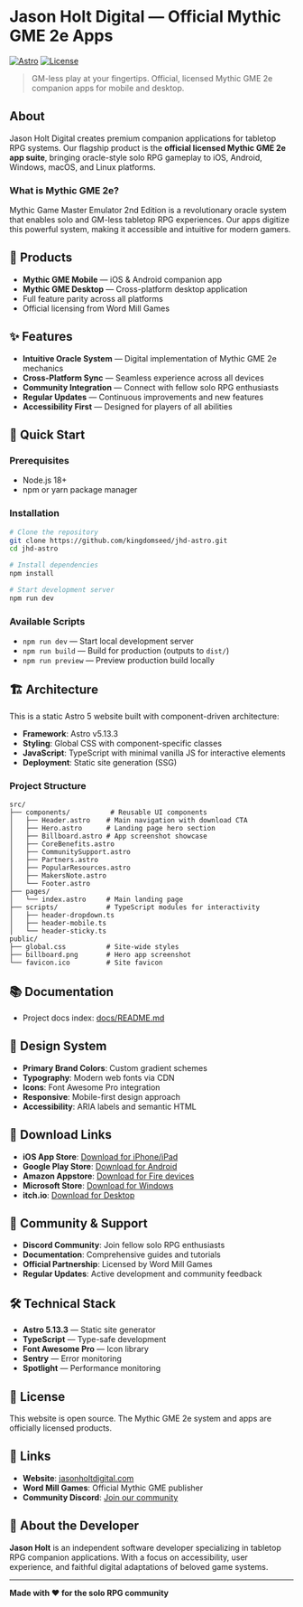 # Jason Holt Digital — Official Mythic GME 2e Apps

[![Astro](https://img.shields.io/badge/Built%20with-Astro-BC52EE.svg)](https://astro.build)
[![License](https://img.shields.io/badge/License-Open%20Source-blue.svg)](LICENSE)

> GM-less play at your fingertips. Official, licensed Mythic GME 2e companion apps for mobile and desktop.

## About

Jason Holt Digital creates premium companion applications for tabletop RPG systems. Our flagship product is the **official licensed Mythic GME 2e app suite**, bringing oracle-style solo RPG gameplay to iOS, Android, Windows, macOS, and Linux platforms.

### What is Mythic GME 2e?

Mythic Game Master Emulator 2nd Edition is a revolutionary oracle system that enables solo and GM-less tabletop RPG experiences. Our apps digitize this powerful system, making it accessible and intuitive for modern gamers.

## 🎯 Products

- **Mythic GME Mobile** — iOS & Android companion app
- **Mythic GME Desktop** — Cross-platform desktop application
- Full feature parity across all platforms
- Official licensing from Word Mill Games

## ✨ Features

- **Intuitive Oracle System** — Digital implementation of Mythic GME 2e mechanics
- **Cross-Platform Sync** — Seamless experience across all devices
- **Community Integration** — Connect with fellow solo RPG enthusiasts
- **Regular Updates** — Continuous improvements and new features
- **Accessibility First** — Designed for players of all abilities

## 🚀 Quick Start

### Prerequisites

- Node.js 18+ 
- npm or yarn package manager

### Installation

```bash
# Clone the repository
git clone https://github.com/kingdomseed/jhd-astro.git
cd jhd-astro

# Install dependencies
npm install

# Start development server
npm run dev
```

### Available Scripts

- `npm run dev` — Start local development server
- `npm run build` — Build for production (outputs to `dist/`)
- `npm run preview` — Preview production build locally

## 🏗️ Architecture

This is a static Astro 5 website built with component-driven architecture:

- **Framework**: Astro v5.13.3
- **Styling**: Global CSS with component-specific classes
- **JavaScript**: TypeScript with minimal vanilla JS for interactive elements
- **Deployment**: Static site generation (SSG)

### Project Structure

```
src/
├── components/          # Reusable UI components
│   ├── Header.astro    # Main navigation with download CTA
│   ├── Hero.astro      # Landing page hero section
│   ├── Billboard.astro # App screenshot showcase
│   ├── CoreBenefits.astro
│   ├── CommunitySupport.astro
│   ├── Partners.astro
│   ├── PopularResources.astro
│   ├── MakersNote.astro
│   └── Footer.astro
├── pages/
│   └── index.astro     # Main landing page
├── scripts/            # TypeScript modules for interactivity
│   ├── header-dropdown.ts
│   ├── header-mobile.ts
│   └── header-sticky.ts
public/
├── global.css          # Site-wide styles
├── billboard.png       # Hero app screenshot
└── favicon.ico         # Site favicon
```

## 📚 Documentation

- Project docs index: [docs/README.md](docs/README.md)

## 🎨 Design System

- **Primary Brand Colors**: Custom gradient schemes
- **Typography**: Modern web fonts via CDN
- **Icons**: Font Awesome Pro integration
- **Responsive**: Mobile-first design approach
- **Accessibility**: ARIA labels and semantic HTML

## 📱 Download Links

- **iOS App Store**: [Download for iPhone/iPad](https://apps.apple.com/us/app/mythic-gme-mobile/id6726999147)
- **Google Play Store**: [Download for Android](https://play.google.com/store/apps/details?id=com.jasonholtdigital.mythicgme2e)
- **Amazon Appstore**: [Download for Fire devices](https://www.amazon.ca/Jason-Holt-Digital-LLC-Mythic/dp/B0DJBPF9L9)
- **Microsoft Store**: [Download for Windows](https://apps.microsoft.com/detail/9n39b8hj3cdg)
- **itch.io**: [Download for Desktop](https://jasonholtdigital.itch.io/mythic-gme-digital)

## 🤝 Community & Support

- **Discord Community**: Join fellow solo RPG enthusiasts
- **Documentation**: Comprehensive guides and tutorials
- **Official Partnership**: Licensed by Word Mill Games
- **Regular Updates**: Active development and community feedback

## 🛠️ Technical Stack

- **Astro 5.13.3** — Static site generator
- **TypeScript** — Type-safe development
- **Font Awesome Pro** — Icon library
- **Sentry** — Error monitoring
- **Spotlight** — Performance monitoring

## 📄 License

This website is open source. The Mythic GME 2e system and apps are officially licensed products.

## 🔗 Links

- **Website**: [jasonholtdigital.com](https://jasonholtdigital.com)
- **Word Mill Games**: Official Mythic GME publisher
- **Community Discord**: [Join our community](#)

## 👤 About the Developer

**Jason Holt** is an independent software developer specializing in tabletop RPG companion applications. With a focus on accessibility, user experience, and faithful digital adaptations of beloved game systems.

---

**Made with ❤️ for the solo RPG community**
